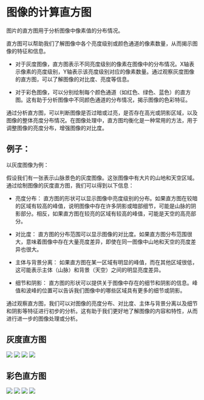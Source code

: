 # 图像的计算直方图
图片的直方图用于分析图像中像素值的分布情况。

直方图可以帮助我们了解图像中各个亮度级别或颜色通道的像素数量，从而揭示图像的特征和信息。

- 对于灰度图像，直方图表示不同亮度级别的像素在图像中的分布情况。X轴表示像素的亮度级别，Y轴表示该亮度级别对应的像素数量。通过观察灰度图像的直方图，可以了解图像的对比度、亮度等信息。

- 对于彩色图像，可以分别绘制每个颜色通道（如红色、绿色、蓝色）的直方图。这有助于分析图像中不同颜色通道的分布情况，揭示图像的色彩特征。

通过分析直方图，可以判断图像是否过暗或过亮，是否存在高光或阴影区域，以及图像的整体亮度分布情况。在图像处理中，直方图均衡化是一种常用的方法，用于调整图像的亮度分布，增强图像的对比度。


## 例子： 
以灰度图像为例：

假设我们有一张表示山脉景色的灰度图像。这张图像中有大片的山地和天空区域。通过绘制图像的灰度直方图，我们可以得到以下信息：

- 亮度分布： 直方图的形状可以显示图像中亮度级别的分布。如果直方图在较暗的区域有较高的峰值，说明图像中存在许多阴影或暗部细节，可能是山脉的阴影部分。相反，如果直方图在较亮的区域有较高的峰值，可能是天空的高亮部分。

- 对比度： 直方图的分布范围可以显示图像的对比度。如果直方图分布范围很大，意味着图像中存在大量亮度差异，即使在同一图像中山地和天空的亮度差异也很大。

- 主体与背景分离： 如果直方图在某一区域有明显的峰值，而在其他区域很低，这可能表示主体（山脉）和背景（天空）之间的明显亮度差异。

- 细节和阴影： 直方图的形状可以提供关于图像中存在的细节和阴影的信息。峰值和波峰的位置可以告诉我们图像中的哪些区域具有更多的细节或阴影。

通过观察直方图，我们可以对图像的亮度分布、对比度、主体与背景分离以及细节和阴影等特征进行初步的分析。这有助于我们更好地了解图像的内容和特性，从而进行进一步的图像处理或分析。


## 灰度直方图

![](../code-example/000006.hist/output/basic-rgb-color-gray-hist-calculation.jpg)
![](../code-example/000006.hist/output/lena-gray-hist-calculation.png)
![](../code-example/000006.hist/output/luwan-gray-hist-calculation.jpeg)
![](../code-example/000006.hist/output/qq-snooker-gray-hist-calculation.png)

## 彩色直方图
![](../code-example/000006.hist/output/basic-rgb-color-color-hist-calculation.jpg)
![](../code-example/000006.hist/output/lena-color-hist-calculation.png)
![](../code-example/000006.hist/output/luwan-color-hist-calculation.jpeg)
![](../code-example/000006.hist/output/qq-snooker-color-hist-calculation.png)